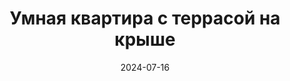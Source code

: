 ---
title: Умная квартира с террасой на крыше
url: https://habr.com/ru/companies/wirenboard/articles/829080/
cover: apartment_with_roof_terrace/apartment_with_roof_terrace.webp
date: 2024-07-16
category: home_automation
---